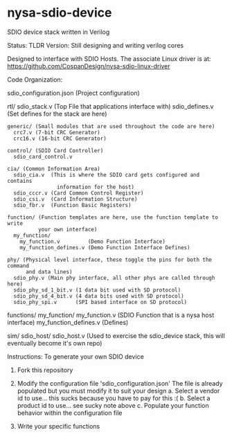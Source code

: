 nysa-sdio-device
================

SDIO device stack written in Verilog

Status: TLDR Version: Still designing and writing verilog cores

Designed to interface with SDIO Hosts. The associate Linux driver is at:
https://github.com/CospanDesign/nysa-sdio-linux-driver


Code Organization:

  sdio_configuration.json (Project configuration)

  rtl/
    sdio_stack.v (Top File that applications interface with)
    sdio_defines.v (Set defines for the stack are here)

    generic/ (Small modules that are used throughout the code are here)
      crc7.v (7-bit CRC Generator)
      crc16.v (16-bit CRC Generator)

    control/ (SDIO Card Controller)
      sdio_card_control.v

    cia/ (Common Information Area)
      sdio_cia.v  (This is where the SDIO card gets configured and contains
                    information for the host)
      sdio_cccr.v (Card Common Control Register)
      sdio_csi.v  (Card Information Structure)
      sdio_fbr.v  (Function Basic Registers)

    function/ (Function templates are here, use the function template to write
              your own interface)
      my_function/
        my_function.v         (Demo Function Interface)
        my_function_defines.v (Demo Function Interface Defines)

    phy/ (Physical level interface, these toggle the pins for both the command
          and data lines)
      sdio_phy.v (Main phy interface, all other phys are called through here)
      sdio_phy_sd_1_bit.v (1 data bit used with SD protocol)
      sdio_phy_sd_4_bit.v (4 data bits used with SD protocol)
      sdio_phy_spi.v      (SPI based interface on SD protocol)

  functions/
    my_function/
      my_function.v (SDIO Function that is a nysa host interface)
      my_function_defines.v (Defines)


  sim/
    sdio_host/
      sdio_host.v (Used to exercise the sdio_device stack, this will
                  eventually become it's own repo)


Instructions:
  To generate your own SDIO device
  1. Fork this repository

  2. Modify the configuration file 'sdio_configuration.json' The file is
      already populated but you must modify it to suit your design
    a. Select a vendor id to use... this sucks because you have to pay for this :(
    b. Select a product id to use... see sucky note above
    c. Populate your function behavior within the configuration file

  3. Write your specific functions  


